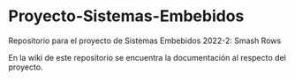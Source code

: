 # Proyecto-Sistemas-Embebidos
Repositorio para el proyecto de Sistemas Embebidos 2022-2: Smash Rows

En la wiki de este repositorio se encuentra la documentación al respecto del proyecto.
